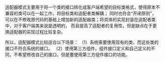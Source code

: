 适配器模式主要用于将一个类的接口转化成客户端希望的目标类格式，使得原本不兼容的类可以在一起工作，将目标类和适配者类解耦；
同时也符合“开闭原则”，可以在不修改原代码的基础上增加新的适配器类；将具体的实现封装在适配者类中，对于客户端类来说是透明的， 而且提高了适配者的复用性，但是缺点在于更换适配器的实现过程比较复杂。

所以，适配器模式比较适合以下场景： （1）系统需要使用现有的类，而这些类的接口不符合系统的接口。 （2）使用第三方组件，组件接口定义和自己定义的不同，不希望修改自己的接口，但是要使用第三方组件接口的功能。